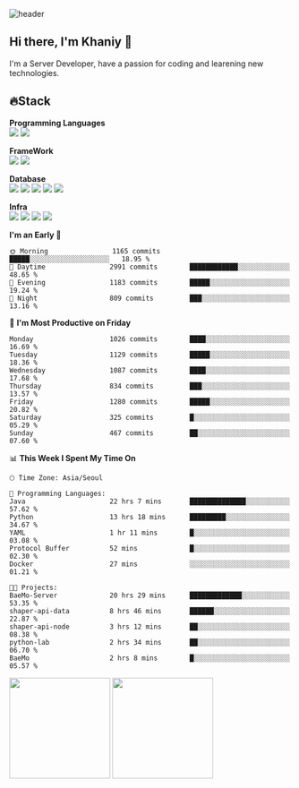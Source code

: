 ![header](https://capsule-render.vercel.app/api?type=soft&text=Welcome!&color=auto&height=200&section=header&fontSize=70)

## Hi there, I'm Khaniy 👋
I'm a Server Developer, have a passion for coding and learening new technologies.
<!-- <br> 📫 Email : kangh1596@gmail.com 
<br> 📝 Blog  : khan03.tistory.com/
<br> <img src="https://img.shields.io/badge/Email-222222?style=for-the-badge&logo=Gmail&logoColor=white">
<br> <img src="https://img.shields.io/badge/Blog -222222?style=for-the-badge&logo=Tistory&logoColor=white">
[hank0302's Blog](https://khan03.tistory.com/)
-->
## 🔥Stack 

**Programming Languages** <br>
 <img src="https://img.shields.io/badge/JAVA-E6522C?style=for-the-badge&logo=Java&logoColor=white">
 <img src="https://img.shields.io/badge/Python-3776AB?style=for-the-badge&logo=python&logoColor=white">

**FrameWork** <br>
<img src="https://img.shields.io/badge/SpringBoot-6DB33F?style=for-the-badge&logo=SpringBoot&logoColor=white">
<img src="https://img.shields.io/badge/FastAPI-009688?style=for-the-badge&logo=FastAPI&logoColor=white">

**Database** <br>
<img src="https://img.shields.io/badge/MySQL-4479A1?style=for-the-badge&logo=MySQL&logoColor=white">
<img src="https://img.shields.io/badge/MariaDB-003545?style=for-the-badge&logo=MariaDB&logoColor=white">
<img src="https://img.shields.io/badge/MongoDB-47A248?style=for-the-badge&logo=MongoDB&logoColor=white">
<img src="https://img.shields.io/badge/Redis-DC382D?style=for-the-badge&logo=Redis&logoColor=white">
<img src="https://img.shields.io/badge/PostgreSQL-4169E1?style=for-the-badge&logo=PostgreSQL&logoColor=white">

**Infra** <br>
<img src="https://img.shields.io/badge/Docker-2496ED?style=for-the-badge&logo=Docker&logoColor=white">
<img src="https://img.shields.io/badge/Kubernetes-326CE5?style=for-the-badge&logo=Kubernetes&logoColor=white">
<img src="https://img.shields.io/badge/Prometheus-E6522C?style=for-the-badge&logo=prometheus&logoColor=white">
<img src="https://img.shields.io/badge/Grafana-F46800?style=for-the-badge&logo=grafana&logoColor=white">

<!--START_SECTION:waka-->
**I'm an Early 🐤** 

```text
🌞 Morning                1165 commits        █████░░░░░░░░░░░░░░░░░░░░   18.95 % 
🌆 Daytime                2991 commits        ████████████░░░░░░░░░░░░░   48.65 % 
🌃 Evening                1183 commits        █████░░░░░░░░░░░░░░░░░░░░   19.24 % 
🌙 Night                  809 commits         ███░░░░░░░░░░░░░░░░░░░░░░   13.16 % 
```
📅 **I'm Most Productive on Friday** 

```text
Monday                   1026 commits        ████░░░░░░░░░░░░░░░░░░░░░   16.69 % 
Tuesday                  1129 commits        █████░░░░░░░░░░░░░░░░░░░░   18.36 % 
Wednesday                1087 commits        ████░░░░░░░░░░░░░░░░░░░░░   17.68 % 
Thursday                 834 commits         ███░░░░░░░░░░░░░░░░░░░░░░   13.57 % 
Friday                   1280 commits        █████░░░░░░░░░░░░░░░░░░░░   20.82 % 
Saturday                 325 commits         █░░░░░░░░░░░░░░░░░░░░░░░░   05.29 % 
Sunday                   467 commits         ██░░░░░░░░░░░░░░░░░░░░░░░   07.60 % 
```


📊 **This Week I Spent My Time On** 

```text
🕑︎ Time Zone: Asia/Seoul

💬 Programming Languages: 
Java                     22 hrs 7 mins       ██████████████░░░░░░░░░░░   57.62 % 
Python                   13 hrs 18 mins      █████████░░░░░░░░░░░░░░░░   34.67 % 
YAML                     1 hr 11 mins        █░░░░░░░░░░░░░░░░░░░░░░░░   03.08 % 
Protocol Buffer          52 mins             █░░░░░░░░░░░░░░░░░░░░░░░░   02.30 % 
Docker                   27 mins             ░░░░░░░░░░░░░░░░░░░░░░░░░   01.21 % 

🐱‍💻 Projects: 
BaeMo-Server             20 hrs 29 mins      █████████████░░░░░░░░░░░░   53.35 % 
shaper-api-data          8 hrs 46 mins       ██████░░░░░░░░░░░░░░░░░░░   22.87 % 
shaper-api-node          3 hrs 12 mins       ██░░░░░░░░░░░░░░░░░░░░░░░   08.38 % 
python-lab               2 hrs 34 mins       ██░░░░░░░░░░░░░░░░░░░░░░░   06.70 % 
BaeMo                    2 hrs 8 mins        █░░░░░░░░░░░░░░░░░░░░░░░░   05.57 % 
```


<!--END_SECTION:waka-->
<p>
  <img height="180em" src="https://github-readme-stats-khaniys-projects.vercel.app/api?username=khaniy&show_icons=true&include_all_commits=true&theme=dracula">
  <img height="180em" src="https://github-readme-stats-khaniys-projects.vercel.app/api/top-langs?username=khaniy&layout=compact&theme=dracula">
</p>

